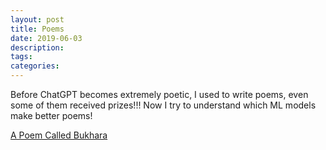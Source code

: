 ```yaml
---
layout: post
title: Poems
date: 2019-06-03
description: 
tags: 
categories: 
---
```

Before ChatGPT becomes extremely poetic, I used to write poems, even some of them received prizes!!! Now I try to understand which ML models make better poems! 


[A Poem Called Bukhara](https://www.seh.ox.ac.uk/wp-content/uploads/Teddy-Hall-Magazine-2020-pages-compressed-for-website.pdf)
